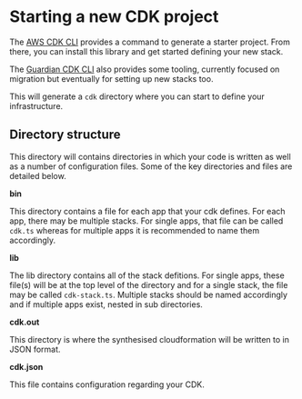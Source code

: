 # Starting a new CDK project

The [AWS CDK CLI](https://docs.aws.amazon.com/cdk/latest/guide/work-with-cdk-typescript.html) provides a command to generate a starter project. From there, you can install this library and get started defining your new stack.

The [Guardian CDK CLI](https://github.com/guardian/cdk-cli) also provides some tooling, currently focused on migration but eventually for setting up new stacks too.

This will generate a `cdk` directory where you can start to define your infrastructure.

## Directory structure

This directory will contains directories in which your code is written as well as a number of configuration files. Some of the key directories and files are detailed below.

**bin**

This directory contains a file for each app that your cdk defines. For each app, there may be multiple stacks. For single apps, that file can be called `cdk.ts` whereas for multiple apps it is recommended to name them accordingly.

**lib**

The lib directory contains all of the stack defitions. For single apps, these file(s) will be at the top level of the directory and for a single stack, the file may be called `cdk-stack.ts`. Multiple stacks should be named accordingly and if multiple apps exist, nested in sub directories.

**cdk.out**

This directory is where the synthesised cloudformation will be written to in JSON format.

**cdk.json**

This file contains configuration regarding your CDK.
